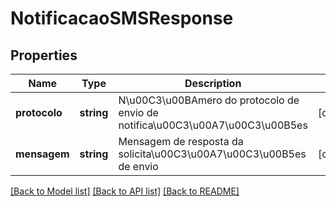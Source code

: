 # NotificacaoSMSResponse

## Properties
Name | Type | Description | Notes
------------ | ------------- | ------------- | -------------
**protocolo** | **string** | N\u00C3\u00BAmero do protocolo de envio de notifica\u00C3\u00A7\u00C3\u00B5es | [optional] 
**mensagem** | **string** | Mensagem de resposta da solicita\u00C3\u00A7\u00C3\u00B5es de envio | [optional] 

[[Back to Model list]](../README.md#documentation-for-models) [[Back to API list]](../README.md#documentation-for-api-endpoints) [[Back to README]](../README.md)


